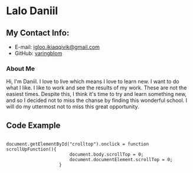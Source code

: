 # Lalo Daniil 

## My Contact Info:
* E-mail: igloo.ikiaqqivik@gmail.com
* GitHub: [varingblom](https://github.com/varingblom)

### About Me               
Hi, I'm Daniil. I love to live which means I love to learn new. I want to do what I like. I like to work and see the results of my work. These are not the easiest times. Despite this, I think it's time to try and learn something new, and so I decided not to miss the chanse by finding this wonderful school. I will do my uttermost not to miss this great opportunity.

## Code Example
<pre><code>
document.getElementById("crolltop").onclick = function scrollUpFunction(){
                        document.body.scrollTop = 0;
                        document.documentElement.scrollTop = 0;
                    }
</code></pre>
